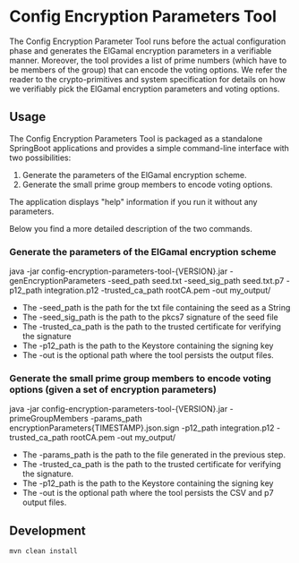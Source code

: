 # Config Encryption Parameters Tool

The Config Encryption Parameter Tool runs before the actual configuration phase and
generates the ElGamal encryption parameters in a verifiable manner. Moreover, the tool
provides a list of prime numbers (which have to be members of the group) that can encode the voting options.
We refer the reader to the crypto-primitives and system specification for details on how we verifiably pick
the ElGamal encryption parameters and voting options.

## Usage

The Config Encryption Parameters Tool is packaged as a standalone SpringBoot applications
and provides a simple command-line interface with two possibilities:

1. Generate the parameters of the ElGamal encryption scheme.
2. Generate the small prime group members to encode voting options.

The application displays "help" information if you run it without any parameters.

Below you find a more detailed description of the two commands.

### Generate the parameters of the ElGamal encryption scheme

java -jar config-encryption-parameters-tool-{VERSION}.jar -genEncryptionParameters -seed_path seed.txt -seed_sig_path seed.txt.p7 -p12_path
integration.p12 -trusted_ca_path rootCA.pem -out my_output/

- The -seed_path is the path for the txt file containing the seed as a String
- The -seed_sig_path is the path to the pkcs7 signature of the seed file
- The -trusted_ca_path is the path to the trusted certificate for verifying the signature
- The -p12_path is the path to the Keystore containing the signing key
- The -out is the optional path where the tool persists the output files.

### Generate the small prime group members to encode voting options (given a set of encryption parameters)

java -jar config-encryption-parameters-tool-{VERSION}.jar -primeGroupMembers -params_path encryptionParameters{TIMESTAMP}.json.sign
-p12_path integration.p12 -trusted_ca_path rootCA.pem -out my_output/

- The -params_path is the path to the file generated in the previous step.
- The -trusted_ca_path is the path to the trusted certificate for verifying the signature.
- The -p12_path is the path to the Keystore containing the signing key
- The -out is the optional path where the tool persists the CSV and p7 output files.

## Development

```bash
mvn clean install
```
